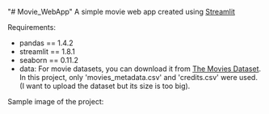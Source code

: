 "# Movie_WebApp" 
A simple movie web app created using [Streamlit](https://streamlit.io/)

Requirements:
- pandas == 1.4.2
- streamlit == 1.8.1
- seaborn == 0.11.2
- data: For movie datasets, you can download it from [The Movies Dataset](https://www.kaggle.com/datasets/rounakbanik/the-movies-dataset). In this project, only 'movies_metadata.csv' and 'credits.csv' were used. (I want to upload the dataset but its size is too big).

Sample image of the project:

